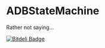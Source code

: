 ADBStateMachine
===============

Rather not saying...


[![Bitdeli Badge](https://d2weczhvl823v0.cloudfront.net/albertodebortoli/adbstatemachine/trend.png)](https://bitdeli.com/free "Bitdeli Badge")

